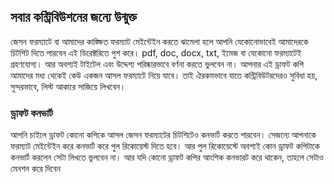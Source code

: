 ## সবার কন্ট্রিবিউশনের জন্যে উন্মুক্ত
জেসন ফরম্যাটে বা আমাদের কাঙ্ক্ষিত ফরম্যাট মেইন্টেইন করতে ঝামেলা হলে আপনি যেকোনোভাবেই আমাদেরকে চিটশিট দিতে পারবেন এই ডিরেক্টরিতে পুশ করে। pdf, doc, docx, txt, ইমেজ বা যেকোনো ফরম্যাটেই গ্রহণযোগ্য। আর অবশ্যই টাইটেল এবং উদ্দেশ্য পরিষ্কারভাবে বর্ণনা করতে ভুলবেন না। আপনার এই ড্রাফট কপি আমাদের মধ্য থেকেই কেউ একজন আসল ফরম্যাটে নিয়ে যাবে। তাই ঐরকমভাবে যাতে কন্ট্রিবিউটরদেরও সুবিধা হয়, সুন্দরভাবে, লিস্ট আকারে সাজিয়ে লিখবেন।

### ড্রাফট কনভার্ট 
আপনি চাইলে ড্রাফট কোনো কপিকে আসল জেসন ফরম্যাটের চিটশিটেও কনভার্ট করতে পারবেন। সেজন্যে আপনাকে ফরম্যাট মেইন্টেইন করে কনভার্ট করে পুল রিকোয়েস্ট দিতে হবে। আর পুল রিকোয়েস্টে অবশ্যই কোন ড্রাফট কপিটাকে কনভার্ট করলেন সেটা লিখতে ভুলবেন না। আর যদি কোনো ড্রাফট কপির আংশিক কনভারট করে থাকেন, তাহলে সেটাও মেনশন করে দিবেন 
